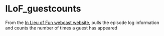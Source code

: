 # ILoF_guestcounts
From the [In Lieu of Fun webcast website](https://inlieuof.fun/), pulls the episode log information and counts the number of times a guest has appeared
